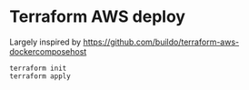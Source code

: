 # Terraform AWS deploy

Largely inspired by https://github.com/buildo/terraform-aws-dockercomposehost

```
terraform init
terraform apply
```